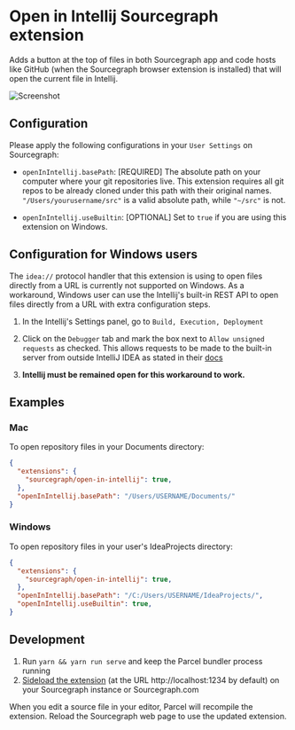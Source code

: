 # Open in Intellij Sourcegraph extension

Adds a button at the top of files in both Sourcegraph app and code hosts like GitHub (when the Sourcegraph browser extension is installed) that will open the current file in Intellij.

<picture>
<source srcset="https://user-images.githubusercontent.com/37420160/96809054-23450b80-13e8-11eb-8e76-a0556e3b41e6.png" media="(prefers-color-scheme: dark)" />
<source srcset="https://user-images.githubusercontent.com/37420160/96809032-16281c80-13e8-11eb-9b24-3787300ee66f.png" media="(prefers-color-scheme: light)" />
<img src="https://user-images.githubusercontent.com/37420160/96809032-16281c80-13e8-11eb-9b24-3787300ee66f.png" alt="Screenshot" />
</picture>

## Configuration

Please apply the following configurations in your `User Settings` on Sourcegraph:

- `openInIntellij.basePath`: [REQUIRED] The absolute path on your computer where your git repositories live. This extension requires all git repos to be already cloned under this path with their original names. `"/Users/yourusername/src"` is a valid absolute path, while `"~/src"` is not.

- `openInIntellij.useBuiltin`: [OPTIONAL] Set to `true` if you are using this extension on Windows.

## Configuration for Windows users

The `idea://` protocol handler that this extension is using to open files directly from a URL is currently not supported on Windows. As a workaround, Windows user can use the Intellij's built-in REST API to open files directly from a URL with extra configuration steps.

1. In the Intellij's Settings panel, go to `Build, Execution, Deployment`

1. Click on the `Debugger` tab and mark the box next to `Allow unsigned requests` as checked. This allows requests to be made to the built-in server from outside IntelliJ IDEA as stated in their [docs](https://www.jetbrains.com/help/idea/php-built-in-web-server.html#configuring-built-in-web-server)

1. **Intellij must be remained open for this workaround to work.**

## Examples

### Mac

To open repository files in your Documents directory:

```json
{
  "extensions": {
    "sourcegraph/open-in-intellij": true,
  },
  "openInIntellij.basePath": "/Users/USERNAME/Documents/"
}
```

### Windows

To open repository files in your user's IdeaProjects directory:

```json
{
  "extensions": {
    "sourcegraph/open-in-intellij": true,
  },
  "openInIntellij.basePath": "/C:/Users/USERNAME/IdeaProjects/",
  "openInIntellij.useBuiltin": true,
}
```

## Development

1. Run `yarn && yarn run serve` and keep the Parcel bundler process running
1. [Sideload the extension](https://docs.sourcegraph.com/extensions/authoring/local_development) (at the URL http://localhost:1234 by default) on your Sourcegraph instance or Sourcegraph.com

When you edit a source file in your editor, Parcel will recompile the extension. Reload the Sourcegraph web page to use the updated extension.
